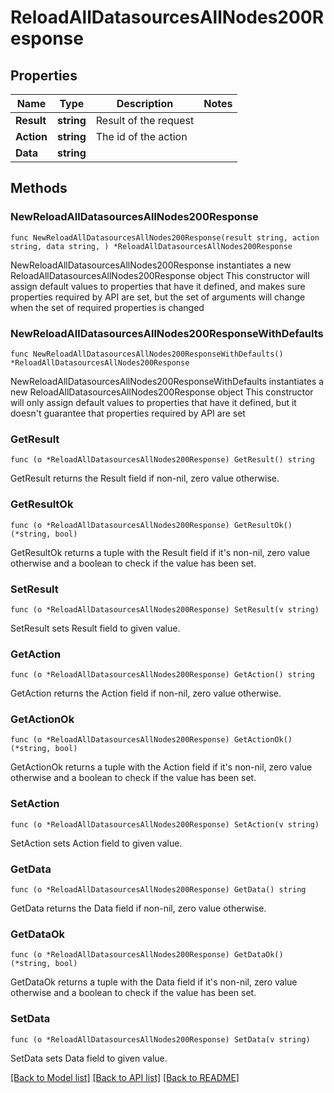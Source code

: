 # ReloadAllDatasourcesAllNodes200Response

## Properties

Name | Type | Description | Notes
------------ | ------------- | ------------- | -------------
**Result** | **string** | Result of the request | 
**Action** | **string** | The id of the action | 
**Data** | **string** |  | 

## Methods

### NewReloadAllDatasourcesAllNodes200Response

`func NewReloadAllDatasourcesAllNodes200Response(result string, action string, data string, ) *ReloadAllDatasourcesAllNodes200Response`

NewReloadAllDatasourcesAllNodes200Response instantiates a new ReloadAllDatasourcesAllNodes200Response object
This constructor will assign default values to properties that have it defined,
and makes sure properties required by API are set, but the set of arguments
will change when the set of required properties is changed

### NewReloadAllDatasourcesAllNodes200ResponseWithDefaults

`func NewReloadAllDatasourcesAllNodes200ResponseWithDefaults() *ReloadAllDatasourcesAllNodes200Response`

NewReloadAllDatasourcesAllNodes200ResponseWithDefaults instantiates a new ReloadAllDatasourcesAllNodes200Response object
This constructor will only assign default values to properties that have it defined,
but it doesn't guarantee that properties required by API are set

### GetResult

`func (o *ReloadAllDatasourcesAllNodes200Response) GetResult() string`

GetResult returns the Result field if non-nil, zero value otherwise.

### GetResultOk

`func (o *ReloadAllDatasourcesAllNodes200Response) GetResultOk() (*string, bool)`

GetResultOk returns a tuple with the Result field if it's non-nil, zero value otherwise
and a boolean to check if the value has been set.

### SetResult

`func (o *ReloadAllDatasourcesAllNodes200Response) SetResult(v string)`

SetResult sets Result field to given value.


### GetAction

`func (o *ReloadAllDatasourcesAllNodes200Response) GetAction() string`

GetAction returns the Action field if non-nil, zero value otherwise.

### GetActionOk

`func (o *ReloadAllDatasourcesAllNodes200Response) GetActionOk() (*string, bool)`

GetActionOk returns a tuple with the Action field if it's non-nil, zero value otherwise
and a boolean to check if the value has been set.

### SetAction

`func (o *ReloadAllDatasourcesAllNodes200Response) SetAction(v string)`

SetAction sets Action field to given value.


### GetData

`func (o *ReloadAllDatasourcesAllNodes200Response) GetData() string`

GetData returns the Data field if non-nil, zero value otherwise.

### GetDataOk

`func (o *ReloadAllDatasourcesAllNodes200Response) GetDataOk() (*string, bool)`

GetDataOk returns a tuple with the Data field if it's non-nil, zero value otherwise
and a boolean to check if the value has been set.

### SetData

`func (o *ReloadAllDatasourcesAllNodes200Response) SetData(v string)`

SetData sets Data field to given value.



[[Back to Model list]](../README.md#documentation-for-models) [[Back to API list]](../README.md#documentation-for-api-endpoints) [[Back to README]](../README.md)


